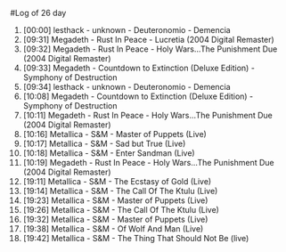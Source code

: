 #Log of 26 day

1. [00:00] lesthack - unknown - Deuteronomio - Demencia
1. [09:31] Megadeth - Rust In Peace - Lucretia (2004 Digital Remaster)
1. [09:32] Megadeth - Rust In Peace - Holy Wars...The Punishment Due (2004 Digital Remaster)
1. [09:33] Megadeth - Countdown to Extinction (Deluxe Edition) - Symphony of Destruction
1. [09:34] lesthack - unknown - Deuteronomio - Demencia
1. [10:08] Megadeth - Countdown to Extinction (Deluxe Edition) - Symphony of Destruction
1. [10:11] Megadeth - Rust In Peace - Holy Wars...The Punishment Due (2004 Digital Remaster)
1. [10:16] Metallica - S&M - Master of Puppets (Live)
1. [10:17] Metallica - S&M - Sad but True (Live)
1. [10:18] Metallica - S&M - Enter Sandman (Live)
1. [10:19] Megadeth - Rust In Peace - Holy Wars...The Punishment Due (2004 Digital Remaster)
1. [19:11] Metallica - S&M - The Ecstasy of Gold (Live)
1. [19:14] Metallica - S&M - The Call Of The Ktulu (Live)
1. [19:23] Metallica - S&M - Master of Puppets (Live)
1. [19:26] Metallica - S&M - The Call Of The Ktulu (Live)
1. [19:32] Metallica - S&M - Master of Puppets (Live)
1. [19:38] Metallica - S&M - Of Wolf And Man (Live)
1. [19:42] Metallica - S&M - The Thing That Should Not Be (live)
